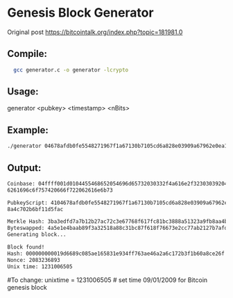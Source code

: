 Genesis Block Generator
=======================

Original post https://bitcointalk.org/index.php?topic=181981.0 

Compile:
--------
```bash
  gcc generator.c -o generator -lcrypto
```
Usage:
------
  generator &lt;pubkey&gt; &lt;timestamp&gt; &lt;nBits&gt;
  
Example:
--------
```bash
./generator 04678afdb0fe5548271967f1a67130b7105cd6a828e03909a67962e0ea1f61deb649f6bc3f4cef3 8c4f35504e51ec112de5c384df7ba0b8d578a4c702b6bf11d5f "The Times 03/Jan/2009 Chancellor on brink of second bailout for banks" 486604799
```
Output:
-------
```bash
Coinbase: 04ffff001d0104455468652054696d65732030332f4a616e2f32303039204368616e63656c6c6f7 2206f6e206272696e6b206f66207365636f6e6420
6261696c6f757420666f722062616e6b73

PubkeyScript: 4104678afdb0fe5548271967f1a67130b7105cd6a828e03909a67962e0ea1f61deb649f6bc3f4ce f38c4f35504e51ec112de5c384df7ba0b8d57
8a4c702b6bf11d5fac

Merkle Hash: 3ba3edfd7a7b12b27ac72c3e67768f617fc81bc3888a51323a9fb8aa4b1e5e4a
Byteswapped: 4a5e1e4baab89f3a32518a88c31bc87f618f76673e2cc77ab2127b7afdeda33b
Generating block...

Block found!
Hash: 000000000019d6689c085ae165831e934ff763ae46a2a6c172b3f1b60a8ce26f
Nonce: 2083236893
Unix time: 1231006505
```
#To change:
unixtime = 1231006505 # set time 09/01/2009 for Bitcoin genesis block
